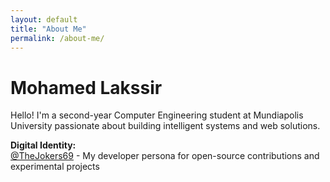 ```yaml
---
layout: default
title: "About Me"
permalink: /about-me/
---
```


# Mohamed Lakssir

Hello! I'm a second-year Computer Engineering student at Mundiapolis University passionate about building intelligent systems and web solutions.

**Digital Identity:**  
[@TheJokers69](https://github.com/thejokers69) - My developer persona for open-source contributions and experimental projects